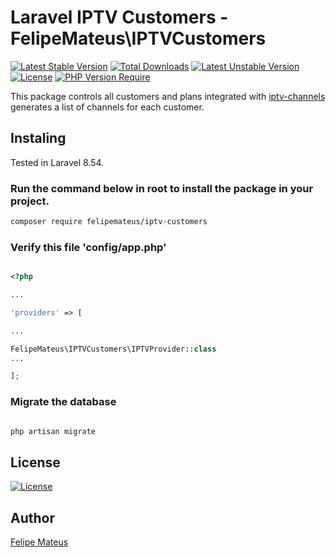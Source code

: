 # Laravel IPTV Customers - FelipeMateus\IPTVCustomers

[![Latest Stable Version](http://poser.pugx.org/felipemateus/iptv-customers/v)](https://packagist.org/packages/felipemateus/iptv-customers) [![Total Downloads](http://poser.pugx.org/felipemateus/iptv-customers/downloads)](https://packagist.org/packages/felipemateus/iptv-customers) [![Latest Unstable Version](http://poser.pugx.org/felipemateus/iptv-customers/v/unstable)](https://packagist.org/packages/felipemateus/iptv-customers) [![License](http://poser.pugx.org/felipemateus/iptv-customers/license)](https://packagist.org/packages/felipemateus/iptv-customers) [![PHP Version Require](http://poser.pugx.org/felipemateus/iptv-customers/require/php)](https://packagist.org/packages/felipemateus/iptv-customers)
  
  
This package controls all customers and plans integrated with [iptv-channels](https://github.com/eufelipemateus/laravel-iptv-channels)  generates a list of channels for each customer.
 
  

## Instaling

  

Tested in Laravel 8.54.

  

### Run the command below in root to install the package in your project.

  

```bash
composer require felipemateus/iptv-customers
```

  
  

### Verify this file 'config/app.php'

```php

<?php

...

'providers' => [

...

FelipeMateus\IPTVCustomers\IPTVProvider::class
...

];

```

  

### Migrate the database

  
  

```bash

php artisan migrate

```

  

## License

  

[![License](http://poser.pugx.org/felipemateus/iptv-customers/license)](https://packagist.org/packages/felipemateus/iptv-customers)

  

## Author

  

[Felipe Mateus](https://felipemateus.com)
